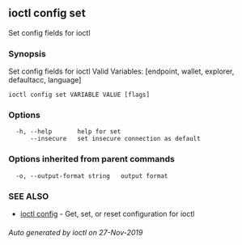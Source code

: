 ## ioctl config set

Set config fields for ioctl

### Synopsis

Set config fields for ioctl
Valid Variables: [endpoint, wallet, explorer, defaultacc, language]

```
ioctl config set VARIABLE VALUE [flags]
```

### Options

```
  -h, --help       help for set
      --insecure   set insecure connection as default
```

### Options inherited from parent commands

```
  -o, --output-format string   output format
```

### SEE ALSO

* [ioctl config](ioctl_config.md)	 - Get, set, or reset configuration for ioctl

###### Auto generated by ioctl on 27-Nov-2019
